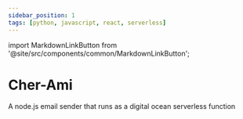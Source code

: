 ```yaml
---
sidebar_position: 1
tags: [python, javascript, react, serverless]
---
```


import MarkdownLinkButton from '@site/src/components/common/MarkdownLinkButton';

# Cher-Ami

A node.js email sender that runs as a digital ocean serverless function

<MarkdownLinkButton
  to='https://github.com/brunopc-net/QuestradeBot'
  text='Repository'
/>